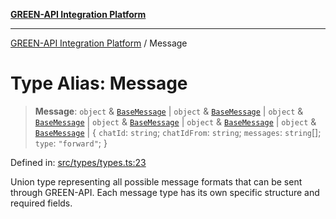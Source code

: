 [**GREEN-API Integration Platform**](../README.md)

***

[GREEN-API Integration Platform](../globals.md) / Message

# Type Alias: Message

> **Message**: `object` & [`BaseMessage`](../interfaces/BaseMessage.md) \| `object` & [`BaseMessage`](../interfaces/BaseMessage.md) \| `object` & [`BaseMessage`](../interfaces/BaseMessage.md) \| `object` & [`BaseMessage`](../interfaces/BaseMessage.md) \| `object` & [`BaseMessage`](../interfaces/BaseMessage.md) \| `object` & [`BaseMessage`](../interfaces/BaseMessage.md) \| \{ `chatId`: `string`; `chatIdFrom`: `string`; `messages`: `string`[]; `type`: `"forward"`; \}

Defined in: [src/types/types.ts:23](https://github.com/green-api/greenapi-integration/blob/26b7312501b16e05fb46a2946b8bfa77b8bc003e/src/types/types.ts#L23)

Union type representing all possible message formats that can be sent through GREEN-API.
Each message type has its own specific structure and required fields.
